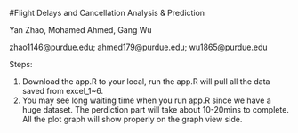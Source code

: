 #Flight Delays and Cancellation Analysis & Prediction

Yan Zhao, Mohamed Ahmed, Gang Wu

zhao1146@purdue.edu; ahmed179@purdue.edu; wu1865@purdue.edu

Steps:
1. Download the app.R to your local, run the app.R will pull all the data saved from excel_1~6.
2. You may see long waiting time when you run app.R since we have a huge dataset. The perdiction part will take about 10-20mins to complete. All the plot graph will show properly on the graph view side.
